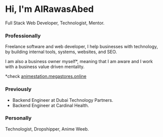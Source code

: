 # Hi, I'm AlRawasAbed
Full Stack Web Developer, Technologist, Mentor.

### Professionally
Freelance software and web developer, I help businesses with technology, by building internal tools, systems, websites, and SEO.

I am also a business owner myself*, meaning that I am aware and I work with a business value driven mentality.

*check [animestation.megastores.online](https://animestation.megastores.online)

### Previously
- Backend Engineer at Dubai Technology Partners.
- Backend Engineer at Cardinal Health.

### Personally
Technologist, Dropshipper, Anime Weeb.